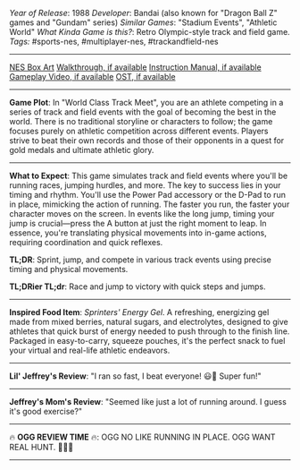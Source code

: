 *Year of Release*: 1988
*Developer*: Bandai (also known for "Dragon Ball Z" games and "Gundam" series)
*Similar Games*: "Stadium Events", "Athletic World"
*What Kinda Game is this?*: Retro Olympic-style track and field game.
*Tags:* #sports-nes, #multiplayer-nes, #trackandfield-nes

---
[NES Box Art](https://www.google.com/search?tbm=isch&q=NES+Box+Art+World+Class+Track+Meet) 
[Walkthrough, if available](https://www.google.com/search?q=Walkthrough+NES+World+Class+Track+Meet)
[Instruction Manual, if available](https://www.google.com/search?q=NES+Instruction+Manual+World+Class+Track+Meet)
[Gameplay Video, if available](https://www.youtube.com/results?search_query=gameplay+NES+World+Class+Track+Meet) 
[OST, if available](https://www.youtube.com/results?search_query=gameplay+NES+World+Class+Track+Meet+OST)

- - -
**Game Plot**: In "World Class Track Meet", you are an athlete competing in a series of track and field events with the goal of becoming the best in the world. There is no traditional storyline or characters to follow; the game focuses purely on athletic competition across different events. Players strive to beat their own records and those of their opponents in a quest for gold medals and ultimate athletic glory.

- - -
**What to Expect**: This game simulates track and field events where you'll be running races, jumping hurdles, and more. The key to success lies in your timing and rhythm. You'll use the Power Pad accessory or the D-Pad to run in place, mimicking the action of running. The faster you run, the faster your character moves on the screen. In events like the long jump, timing your jump is crucial—press the A button at just the right moment to leap. In essence, you're translating physical movements into in-game actions, requiring coordination and quick reflexes.

**TL;DR**: Sprint, jump, and compete in various track events using precise timing and physical movements.

**TL;DRier TL;dr**: Race and jump to victory with quick steps and jumps.

---
**Inspired Food Item**: *Sprinters' Energy Gel*. A refreshing, energizing gel made from mixed berries, natural sugars, and electrolytes, designed to give athletes that quick burst of energy needed to push through to the finish line. Packaged in easy-to-carry, squeeze pouches, it's the perfect snack to fuel your virtual and real-life athletic endeavors.

---
**Lil' Jeffrey's Review**: "I ran so fast, I beat everyone! 😃🏅 Super fun!"

---
**Jeffrey's Mom's Review**: "Seemed like just a lot of running around. I guess it's good exercise?"

---
🔥 **OGG REVIEW TIME** 🔥: OGG NO LIKE RUNNING IN PLACE. OGG WANT REAL HUNT. 🦬🏹💨

---